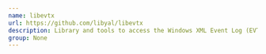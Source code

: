 ```yaml
---
name: libevtx
url: https://github.com/libyal/libevtx
description: Library and tools to access the Windows XML Event Log (EVTX) format.
group: None
---
```

